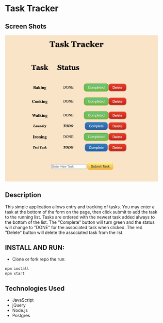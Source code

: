 # Task Tracker

## Screen Shots
![](server/public/screenshot.png)

## Description

This simple application allows entry and tracking of tasks.  You may enter a task at the bottom of the form on the page, then click submit to add the task to the running list.  Tasks are ordered with the newest task added always to the bottom of the list.  The "Complete" button will turn green and the status will change to "DONE" for the associated task when clicked. The red "Delete" button will delete the associated task from the list. 

## INSTALL AND RUN:
 - Clone or fork repo the run:
 ```
 npm install
 npm start
 ```

## Technologies Used
- JavaScript
- jQuery
- Node.js
- Postgres